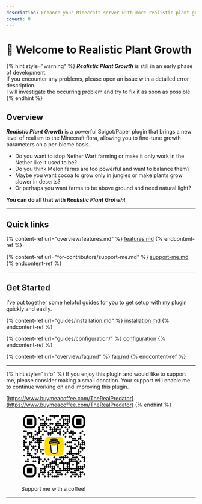 ```yaml
---
description: Enhance your Minecraft server with more realistic plant growth!
coverY: 0
---
```


# 👋 Welcome to Realistic Plant Growth

{% hint style="warning" %}
_**Realistic Plant Growth**_ is still in an early phase of development.\
If you encounter any problems, please open an issue with a detailed error description.\
I will investigate the occurring problem and try to fix it as soon as possible.
{% endhint %}

## Overview

_**Realistic Plant Growth**_ is a powerful Spigot/Paper plugin that brings a new level of realism to the Minecraft flora, allowing you to fine-tune growth parameters on a per-biome basis.



* Do you want to stop Nether Wart farming or make it only work in the Nether like it used to be?
* Do you think Melon farms are too powerful and want to balance them?
* Maybe you want cocoa to grow only in jungles or make plants grow slower in deserts?
* Or perhaps you want farms to be above ground and need natural light?

&#x20;                                          **You can do all that with **_**Realistic Plant Grotwh**_**!**

***

## Quick links

{% content-ref url="overview/features.md" %}
[features.md](overview/features.md)
{% endcontent-ref %}

{% content-ref url="for-contributors/support-me.md" %}
[support-me.md](for-contributors/support-me.md)
{% endcontent-ref %}

***

## Get Started

I've put together some helpful guides for you to get setup with my plugin quickly and easily.

{% content-ref url="guides/installation.md" %}
[installation.md](guides/installation.md)
{% endcontent-ref %}

{% content-ref url="guides/configuration/" %}
[configuration](guides/configuration/)
{% endcontent-ref %}

{% content-ref url="overview/faq.md" %}
[faq.md](overview/faq.md)
{% endcontent-ref %}

***

{% hint style="info" %}
If you enjoy this plugin and would like to support me, please consider making a small donation. Your support will enable me to continue working on and improving this plugin.

[https://www.buymeacoffee.com/TheRealPredator](https://www.buymeacoffee.com/TheRealPredator)
{% endhint %}

<figure><img src=".gitbook/assets/BuyMeACoffee.png" alt="Donation QR-Code" width="175"><figcaption><p>Support me with a coffee!</p></figcaption></figure>

***

